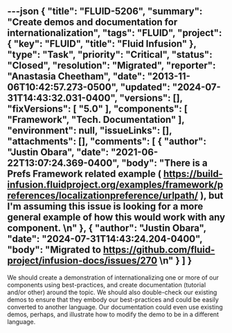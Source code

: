 ---json
{
  "title": "FLUID-5206",
  "summary": "Create demos and documentation for internationalization",
  "tags": "FLUID",
  "project": {
    "key": "FLUID",
    "title": "Fluid Infusion"
  },
  "type": "Task",
  "priority": "Critical",
  "status": "Closed",
  "resolution": "Migrated",
  "reporter": "Anastasia Cheetham",
  "date": "2013-11-06T10:42:57.273-0500",
  "updated": "2024-07-31T14:43:32.031-0400",
  "versions": [],
  "fixVersions": [
    "5.0"
  ],
  "components": [
    "Framework",
    "Tech. Documentation"
  ],
  "environment": null,
  "issueLinks": [],
  "attachments": [],
  "comments": [
    {
      "author": "Justin Obara",
      "date": "2021-06-22T13:07:24.369-0400",
      "body": "There is a Prefs Framework related example ( <https://build-infusion.fluidproject.org/examples/framework/preferences/localizationpreference/urlpath/> ), but I'm assuming this issue is looking for a more general example of how this would work with any component. \n"
    },
    {
      "author": "Justin Obara",
      "date": "2024-07-31T14:43:24.204-0400",
      "body": "Migrated to <https://github.com/fluid-project/infusion-docs/issues/270>&#x20;\n"
    }
  ]
}
---
We should create a demonstration of internationalizing one or more of our components using best-practices, and create documentation (tutorial and/or other) around the topic. We should also double-check our existing demos to ensure that they embody our best-practices and could be easily converted to another language. Our documentation could even use existing demos, perhaps, and illustrate how to modify the demo to be in a different language.

        